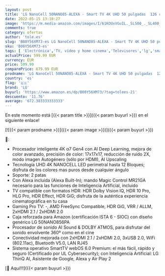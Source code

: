 ```yaml
---
layout: post
title: 'LG NanoCell 50NANO85-ALEXA - Smart TV 4K UHD 50 pulgadas  126 cm   Inteligencia Artificial  100% HDR  HLG  HDMI 2.1  USB 2.0  Bluetooth 5.0  WiFi'
date: 2022-05-15 13:10:27
image: 'https://m.media-amazon.com/images/I/61KOUxVGuIL._SL500_._SL400_.jpg'
comments: true
category: ofertas
author: 'tole.es'
slug: 'B08Y56XM73-es LG NanoCell 50NANO85-ALEXA - Smart TV 4K UHD 50 pulgadas...'
sku: 'B08Y56XM73-es'
tags: [ 'Electrónica','TV, vídeo y home cinema','Televisores','lg','smart','tv','🇪🇸', ]
actualPrice: 599.99 EUR
currency: EUR
price: 599.99
comparePrice: 679.99 EUR
prodname: 'LG NanoCell 50NANO85-ALEXA - Smart TV 4K UHD 50 pulgadas  126 cm   Inteligencia Artificial  100% HDR  HLG  HDMI 2.1  USB 2.0  Bluetooth 5.0  WiFi'
country: 'es'
flag: '🇪🇸'
brand: 'LG'
buyurl: 'https://www.amazon.es/dp/B08Y56XM73/?tag=tolees-21'
descuento: '11.76'
average: '672.383333333333'
---
```


En este momento está [{{< param title >}}]({{< param buyurl >}}) en el siguiente enlace!

[![{{< param prodname >}}]({{< param image >}})]({{< param buyurl >}})

🔎:

- Procesador inteligente 4K α7 Gen4 con AI Deep Learning, mejora de color avanzado, precisión de color: 17x17x17, reducción de ruido 2X, modo imagen Autogénero (sólo por HDMI), AI Upscaling
- Tecnología UHD 4K NANOCELL LED perimetral hasta 12 Bloques; disfruta de los colores mas puros desde cualquier ángulo
- Soporte: 2 patas
- Con Alexa incluida (Alexa Built-In); mando Magic Control MR21GA necesario para las funciones de Inteligencia Artificial, incluido
- TV compatible con formatos HDR: HDR Dolby Vision IQ, HDR 10 Pro, HLG Pro, HDR Effect, HDR GiG; disfruta de la auténtica experiencia cinematográfica en tu casa
- Gaming Pro TV: -, AMD FreeSync Compatible, HDR GiG, VRR / ALLM, 2xHDMI 2.1 / 2xHDMI 2.0
- Caja reforzada para Amazon (certificación ISTA 6 - SIOC) con diseño genérico LG 50NANO856PA
- Procesador de sonido AI Sound & DOLBY ATMOS, para disfrutar del sonido envolvente 360º como en el cine
- Conectividad mejorada con 2xHDMI 2.1 / 2xHDMI 2.0, 3xUSB 2.0, WiFi (802.11ac), Bluetooth V5.0, LAN RJ45
- Sistema operativo SmartTV webOS 6.0 Premium: el más fácil, rápido y seguro (Certificado por UL Cybersecurity); con Inteligencia Artificial: LG ThinQ AI, Asistente de Google, Alexa y Air Play 2

[🛒 Aquí!!!]({{< param buyurl >}})
